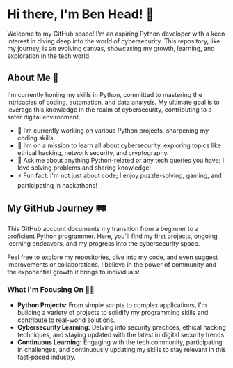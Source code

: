 # Hi there, I'm Ben Head! 👋

Welcome to my GitHub space! I'm an aspiring Python developer with a keen interest in diving deep into the world of cybersecurity. This repository, like my journey, is an evolving canvas, showcasing my growth, learning, and exploration in the tech world.

## About Me 🚀

I'm currently honing my skills in Python, committed to mastering the intricacies of coding, automation, and data analysis. My ultimate goal is to leverage this knowledge in the realm of cybersecurity, contributing to a safer digital environment.

- 🔭 I’m currently working on various Python projects, sharpening my coding skills.
- 🌱 I’m on a mission to learn all about cybersecurity, exploring topics like ethical hacking, network security, and cryptography.
- 💬 Ask me about anything Python-related or any tech queries you have; I love solving problems and sharing knowledge!
- ⚡ Fun fact: I'm not just about code; I enjoy puzzle-solving, gaming, and participating in hackathons!

## My GitHub Journey 🛤️

This GitHub account documents my transition from a beginner to a proficient Python programmer. Here, you'll find my first projects, ongoing learning endeavors, and my progress into the cybersecurity space.

Feel free to explore my repositories, dive into my code, and even suggest improvements or collaborations. I believe in the power of community and the exponential growth it brings to individuals!

### What I'm Focusing On 👨‍💻

- **Python Projects:** From simple scripts to complex applications, I'm building a variety of projects to solidify my programming skills and contribute to real-world solutions.
- **Cybersecurity Learning:** Delving into security practices, ethical hacking techniques, and staying updated with the latest in digital security trends.
- **Continuous Learning:** Engaging with the tech community, participating in challenges, and continuously updating my skills to stay relevant in this fast-paced industry.
